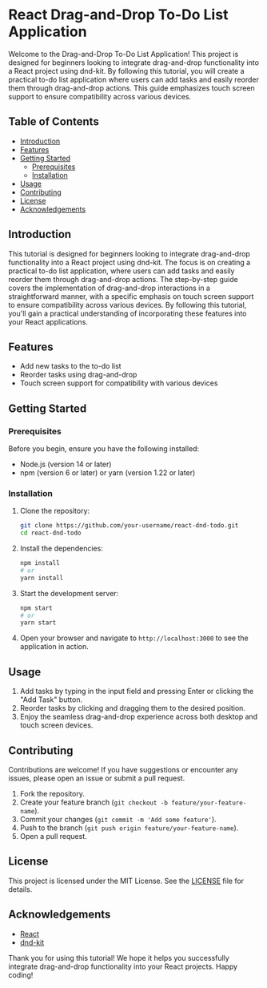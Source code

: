 # React Drag-and-Drop To-Do List Application

Welcome to the Drag-and-Drop To-Do List Application! This project is designed for beginners looking to integrate drag-and-drop functionality into a React project using dnd-kit. By following this tutorial, you will create a practical to-do list application where users can add tasks and easily reorder them through drag-and-drop actions. This guide emphasizes touch screen support to ensure compatibility across various devices.

## Table of Contents

- [Introduction](#introduction)
- [Features](#features)
- [Getting Started](#getting-started)
  - [Prerequisites](#prerequisites)
  - [Installation](#installation)
- [Usage](#usage)
- [Contributing](#contributing)
- [License](#license)
- [Acknowledgements](#acknowledgements)

## Introduction

This tutorial is designed for beginners looking to integrate drag-and-drop functionality into a React project using dnd-kit. The focus is on creating a practical to-do list application, where users can add tasks and easily reorder them through drag-and-drop actions. The step-by-step guide covers the implementation of drag-and-drop interactions in a straightforward manner, with a specific emphasis on touch screen support to ensure compatibility across various devices. By following this tutorial, you'll gain a practical understanding of incorporating these features into your React applications.

## Features

- Add new tasks to the to-do list
- Reorder tasks using drag-and-drop
- Touch screen support for compatibility with various devices

## Getting Started

### Prerequisites

Before you begin, ensure you have the following installed:

- Node.js (version 14 or later)
- npm (version 6 or later) or yarn (version 1.22 or later)

### Installation

1. Clone the repository:

   ```bash
   git clone https://github.com/your-username/react-dnd-todo.git
   cd react-dnd-todo
   ```

2. Install the dependencies:

   ```bash
   npm install
   # or
   yarn install
   ```

3. Start the development server:

   ```bash
   npm start
   # or
   yarn start
   ```

4. Open your browser and navigate to `http://localhost:3000` to see the application in action.

## Usage

1. Add tasks by typing in the input field and pressing Enter or clicking the "Add Task" button.
2. Reorder tasks by clicking and dragging them to the desired position.
3. Enjoy the seamless drag-and-drop experience across both desktop and touch screen devices.

## Contributing

Contributions are welcome! If you have suggestions or encounter any issues, please open an issue or submit a pull request.

1. Fork the repository.
2. Create your feature branch (`git checkout -b feature/your-feature-name`).
3. Commit your changes (`git commit -m 'Add some feature'`).
4. Push to the branch (`git push origin feature/your-feature-name`).
5. Open a pull request.

## License

This project is licensed under the MIT License. See the [LICENSE](LICENSE) file for details.

## Acknowledgements

- [React](https://reactjs.org/)
- [dnd-kit](https://dndkit.com/)

Thank you for using this tutorial! We hope it helps you successfully integrate drag-and-drop functionality into your React projects. Happy coding!
